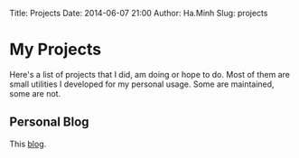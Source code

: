 Title: Projects
Date: 2014-06-07 21:00
Author: Ha.Minh
Slug: projects

# My Projects
Here's a list of projects that I did, am doing or hope to do. Most of them are small utilities I developed for my personal usage. Some are maintained, some are not.

## Personal Blog
This [blog](http://minhhh.github.io).

